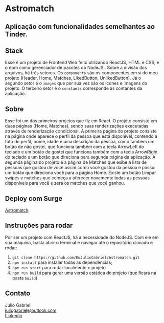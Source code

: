 # Astromatch

## Aplicação com funcionalidades semelhantes ao Tinder.

## Stack
Esse é um projeto de Frontend Web feito utilizando ReactJS, HTML e CSS; 
e o npm como gerenciador de pacotes do NodeJS .
Sobre a divisão dos arquivos, há três setores. Os `components` são 
os componentes em si do meu projeto (Header, Home, Matches, LikedButton, UnlikedButton). 
Já o segundo setor é o `images` que por sua vez são os ícones e imagens do projeto.
O terceiro setor é o `constants` corresponde as contantes da aplicação.

## Sobre
Esse foi um dos primeiros projetos que fiz em React.
O projeto consiste em duas páginas (Home, Matches), sendo suas renderizações executadas através de renderização condicional.
A primeira página do projeto consiste na página onde aparece o perfil da pessoa que está disponível, contendo a foto do perfil, nome, idade e uma descrição da pessoa, como também um botão de não gostei, que funciona também com a tecla ArrowLeft do teclado e um botão de gostei que funciona também com a tecla ArrowRight do teclado e um botão que direciona para segunda página da aplicação.
A segunda página do projeto é a página de Matches que exibe a lista de pessoas que gostou de você assim como você gostou da pessoa e possui um botão que direciona você para a página Home.
Existe um botão Limpar swipes e matches que começa a oferecer novamente todas as pessoas disponíveis para você e zera os matches que você ganhou.

## Deploy com Surge

<a href="http://astromatchjulio.surge.sh/">Astromatch</a>

## Instruções para rodar
Por ser um projeto com ReactJS, há a necessidade do NodeJS. Com ele em 
sua máquina, basta abrir o terminal e navegar até o repositório clonado e 
rodar:

1. `git clone https://github.com/EuJulioGabriel/Astromatch.git`
2. `npm install` para instalar todas as dependências;
3. `npm run start` para rodar localmente o projeto
4. `npm run build` para gerar uma versão estática do projeto 
(que ficará na pasta `build`)

## Contato
Julio Gabriel<br>
juliogabriel@outlook.com<br>
<a href="https://www.linkedin.com/in/eujuliogabriel/">Linkedin</a>

